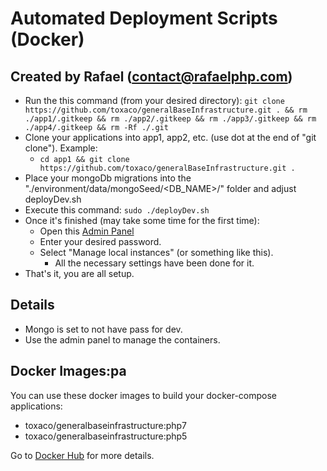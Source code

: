 Automated Deployment Scripts (Docker)
=================

Created by Rafael (contact@rafaelphp.com)
------------

 * Run the this command (from your desired directory):
 ``git clone https://github.com/toxaco/generalBaseInfrastructure.git . && rm ./app1/.gitkeep && rm ./app2/.gitkeep && rm ./app3/.gitkeep && rm ./app4/.gitkeep && rm -Rf ./.git``
 * Clone your applications into app1, app2, etc. (use dot at the end of "git clone"). Example: 
   - ``cd app1 && git clone https://github.com/toxaco/generalBaseInfrastructure.git .``
 * Place your mongoDb migrations into the "./environment/data/mongoSeed/<DB_NAME>/" folder and adjust deployDev.sh 
 * Execute this command:
 ``sudo ./deployDev.sh``
 * Once it's finished (may take some time for the first time):
    - Open this [Admin Panel](http://localhost:9900)
    - Enter your desired password.
    - Select "Manage local instances" (or something like this).
        - All the necessary settings have been done for it.
 * That's it, you are all setup.
 

Details
---------

 * Mongo is set to not have pass for dev.
 * Use the admin panel to manage the containers.
 
 
 Docker Images:pa
 ---------
 
 You can use these docker images to build your docker-compose applications:
 
 * toxaco/generalbaseinfrastructure:php7
 * toxaco/generalbaseinfrastructure:php5  
 
 Go to [Docker Hub](https://hub.docker.com/r/toxaco/generalbaseinfrastructure/tags/) for more details.